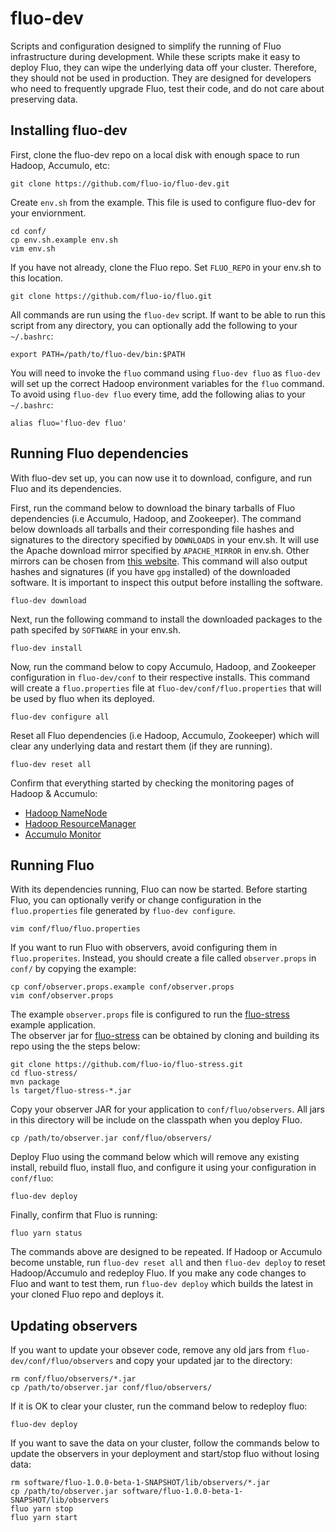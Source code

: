fluo-dev
==========

Scripts and configuration designed to simplify the running of Fluo infrastructure
during development.  While these scripts make it easy to deploy Fluo, they can wipe
the underlying data off your cluster.  Therefore, they should not be used in production.
They are designed for developers who need to frequently upgrade Fluo, test their code,
and do not care about preserving data.

Installing fluo-dev
-------------------

First, clone the fluo-dev repo on a local disk with enough space to run Hadoop, Accumulo, etc:
```
git clone https://github.com/fluo-io/fluo-dev.git
```

Create `env.sh` from the example.  This file is used to configure fluo-dev for your enviornment.
```
cd conf/
cp env.sh.example env.sh
vim env.sh
```

If you have not already, clone the Fluo repo.  Set `FLUO_REPO` in your env.sh to this location.
```
git clone https://github.com/fluo-io/fluo.git
```

All commands are run using the `fluo-dev` script.  If want to be able to run this script from
any directory, you can optionally add the following to your `~/.bashrc`:
```
export PATH=/path/to/fluo-dev/bin:$PATH
```

You will need to invoke the `fluo` command using `fluo-dev fluo` as `fluo-dev` will set up
the correct Hadoop environment variables for the `fluo` command.  To avoid using `fluo-dev fluo`
every time, add the following alias to your `~/.bashrc`:
```
alias fluo='fluo-dev fluo'
```

Running Fluo dependencies
-------------------------

With fluo-dev set up, you can now use it to download, configure, and run Fluo and its dependencies.

First, run the command below to download the binary tarballs of Fluo dependencies (i.e Accumulo, Hadoop, 
and Zookeeper). The command below downloads all tarballs and their corresponding file hashes and 
signatures to the directory specified by `DOWNLOADS` in your env.sh. It will use the Apache download 
mirror specified by `APACHE_MIRROR` in env.sh.  Other mirrors can be chosen from [this website][1].
This command will also output hashes and signatures (if you have `gpg` installed) of the downloaded
software. It is important to inspect this output before installing the software.
```
fluo-dev download
```

Next, run the following command to install the downloaded packages to the path specifed by 
`SOFTWARE` in your env.sh.
```
fluo-dev install
```

Now, run the command below to copy Accumulo, Hadoop, and Zookeeper configuration in `fluo-dev/conf`
to their respective installs.  This command will create a `fluo.properties` file at 
`fluo-dev/conf/fluo.properties` that will be used by fluo when its deployed.
```
fluo-dev configure all
```

Reset all Fluo dependencies (i.e Hadoop, Accumulo, Zookeeper) which will clear any underlying
data and restart them (if they are running).
```
fluo-dev reset all
```

Confirm that everything started by checking the monitoring pages of Hadoop & Accumulo:
 * [Hadoop NameNode](http://localhost:50070/)
 * [Hadoop ResourceManager](http://localhost:8088/)
 * [Accumulo Monitor](http://localhost:50095/)

Running Fluo
------------

With its dependencies running, Fluo can now be started.  Before starting Fluo, you can optionally
verify or change configuration in the `fluo.properties` file generated by `fluo-dev configure`.  
```
vim conf/fluo/fluo.properties
```

If you want to run Fluo with observers, avoid configuring them in `fluo.properites`.  Instead, you
should create a file called `observer.props` in `conf/` by copying the example:
```
cp conf/observer.props.example conf/observer.props
vim conf/observer.props
```

The example `observer.props` file is configured to run the [fluo-stress][stress] example application.  
The observer jar for [fluo-stress][stress] can be obtained by cloning and building its repo using the
the steps below:
```
git clone https://github.com/fluo-io/fluo-stress.git
cd fluo-stress/
mvn package
ls target/fluo-stress-*.jar
```

Copy your observer JAR for your application to `conf/fluo/observers`.  All jars in this directory will
be include on the classpath when you deploy Fluo.
```
cp /path/to/observer.jar conf/fluo/observers/
```

Deploy Fluo using the command below which will remove any existing install, rebuild fluo, 
install fluo, and configure it using your configuration in `conf/fluo`:
```
fluo-dev deploy
```

Finally, confirm that Fluo is running:
```
fluo yarn status
```

The commands above are designed to be repeated.  If Hadoop or Accumulo become unstable, run
`fluo-dev reset all` and then `fluo-dev deploy` to reset Hadoop/Accumulo and redeploy Fluo.
If you make any code changes to Fluo and want to test them, run `fluo-dev deploy` which builds 
the latest in your cloned Fluo repo and deploys it.

Updating observers
------------------

If you want to update your obsever code, remove any old jars from `fluo-dev/conf/fluo/observers`
and copy your updated jar to the directory:

```
rm conf/fluo/observers/*.jar
cp /path/to/observer.jar conf/fluo/observers/
```

If it is OK to clear your cluster, run the command below to redeploy fluo:
```
fluo-dev deploy
```

If you want to save the data on your cluster, follow the commands below to update the observers in 
your deployment and start/stop fluo without losing data:
```
rm software/fluo-1.0.0-beta-1-SNAPSHOT/lib/observers/*.jar
cp /path/to/observer.jar software/fluo-1.0.0-beta-1-SNAPSHOT/lib/observers
fluo yarn stop
fluo yarn start
```

[1]: http://www.apache.org/dyn/closer.cgi
[stress]: https://github.com/fluo-io/fluo-stress
